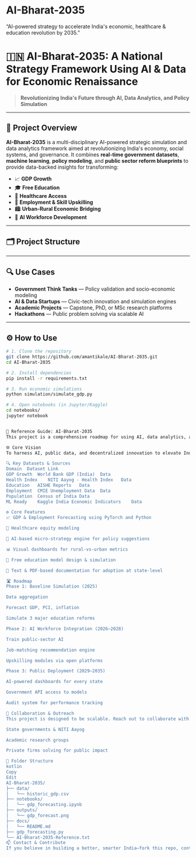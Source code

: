 # AI-Bharat-2035
“AI-powered strategy to accelerate India's economic, healthcare &amp; education revolution by 2035.”
# 🇮🇳 AI-Bharat-2035: A National Strategy Framework Using AI & Data for Economic Renaissance

> **Revolutionizing India's Future through AI, Data Analytics, and Policy Simulation**

---

## 📌 Project Overview

**AI-Bharat-2035** is a multi-disciplinary AI-powered strategic simulation and data analytics framework aimed at revolutionizing India's economy, social systems, and governance. It combines **real-time government datasets**, **machine learning**, **policy modeling**, and **public sector reform blueprints** to provide data-backed insights for transforming:

- 📈 **GDP Growth**
- 🎓 **Free Education**
- 🏥 **Healthcare Access**
- 💼 **Employment & Skill Upskilling**
- 🏙️ **Urban-Rural Economic Bridging**
- 🧠 **AI Workforce Development**

---

## 🗂️ Project Structure


---

## 🔍 Use Cases

- **Government Think Tanks** — Policy validation and socio-economic modeling
- **AI & Data Startups** — Civic-tech innovation and simulation engines
- **Academic Projects** — Capstone, PhD, or MSc research platforms
- **Hackathons** — Public problem solving via scalable AI

---

## ⚙️ How to Use

```bash
# 1. Clone the repository
git clone https://github.com/amantikale/AI-Bharat-2035.git
cd AI-Bharat-2035

# 2. Install dependencies
pip install -r requirements.txt

# 3. Run economic simulations
python simulation/simulate_gdp.py

# 4. Open notebooks (in Jupyter/Kaggle)
cd notebooks/
jupyter notebook


📘 Reference Guide: AI-Bharat-2035
This project is a comprehensive roadmap for using AI, data analytics, and socio-economic planning to drive an economic revolution in India by 2035.

🌐 Core Vision
To harness AI, public data, and decentralized innovation to elevate India's GDP, improve per capita income, and provide universal access to quality education, healthcare, and employment.

🔍 Key Datasets & Sources
Domain	Dataset	Link
GDP Growth	World Bank GDP (India)	Data
Health Index	NITI Aayog - Health Index	Data
Education	AISHE Reports	Data
Employment	CMIE Unemployment Data	Data
Population	Census of India	Data
ML Ready	Kaggle India Economic Indicators	Data

⚙️ Core Features
📈 GDP & Employment Forecasting using PyTorch and Python

🏥 Healthcare equity modeling

🧠 AI-based micro-strategy engine for policy suggestions

📊 Visual dashboards for rural-vs-urban metrics

🏫 Free education model design & simulation

🧾 Text & PDF-based documentation for adoption at state-level

🛣️ Roadmap
Phase 1: Baseline Simulation (2025)

Data aggregation

Forecast GDP, PCI, inflation

Simulate 3 major education reforms

Phase 2: AI Workforce Integration (2026–2028)

Train public-sector AI

Job-matching recommendation engine

Upskilling modules via open platforms

Phase 3: Public Deployment (2029–2035)

AI-powered dashboards for every state

Government API access to models

Audit system for performance tracking

🤝 Collaboration & Outreach
This project is designed to be scalable. Reach out to collaborate with:

State governments & NITI Aayog

Academic research groups

Private firms solving for public impact

📂 Folder Structure
kotlin
Copy
Edit
AI-Bharat-2035/
├── data/
│   └── historic_gdp.csv
├── notebooks/
│   └── gdp_forecasting.ipynb
├── outputs/
│   └── gdp_forecast.png
├── docs/
│   └── README.md
├── gdp_forecasting.py
└── AI-Bharat-2035-Reference.txt
📫 Contact & Contribute
If you believe in building a better, smarter India—fork this repo, contribute, or collaborate.


